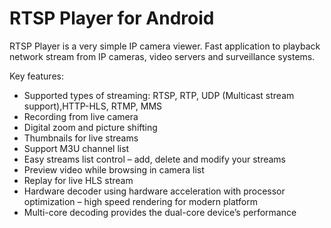 # RTSP Player for Android
  RTSP Player is a very simple IP camera viewer.
  Fast application to playback network stream from IP cameras, video servers and surveillance systems. 
  
  Key features: 
*  Supported types of streaming: RTSP, RTP, UDP (Multicast stream support),HTTP-HLS, RTMP, MMS
* Recording from live camera
*  Digital zoom and picture shifting 
*  Thumbnails for live streams
*  Support M3U channel list
*  Easy streams list control – add, delete and modify your streams
*  Preview video while browsing in camera list 
*  Replay for live HLS stream
*  Hardware decoder using hardware acceleration with processor optimization – high speed rendering for modern platform
*  Multi-core decoding provides the dual-core device’s performance 


